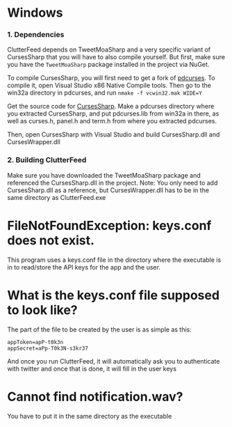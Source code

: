 # Windows
### 1. Dependencies
ClutterFeed depends on TweetMoaSharp and a very specific variant of CursesSharp that you will have to also compile yourself. But first, make sure you have the `TweetMoaSharp` package installed in the project via NuGet.

To compile CursesSharp, you will first need to get a fork of [pdcurses](http://www.projectpluto.com/win32a.htm). To compile it, open Visual Studio x86 Native Compile tools. Then go to the win32a directory in pdcurses, and run
``` nmake -f vcwin32.mak WIDE=Y ```

Get the source code for [CursesSharp](http://sourceforge.net/projects/curses-sharp/files/curses-sharp/0.8/curses-sharp-0.8.tar.gz/download). Make a pdcurses directory where you extracted CursesSharp, and put pdcurses.lib from win32a in there, as well as curses.h, panel.h and term.h from where you extracted pdcurses.

Then, open CursesSharp with Visual Studio and build CursesSharp.dll and CursesWrapper.dll

### 2. Building ClutterFeed
Make sure you have downloaded the TweetMoaSharp package and referenced the CursesSharp.dll in the project. Note: You only need to add CursesSharp.dll as a reference, but CursesWrapper.dll has to be in the same directory as ClutterFeed.exe

# FileNotFoundException: keys.conf does not exist.
This program uses a keys.conf file in the directory where the executable is in to read/store the API keys for the app and the user.

# What is the keys.conf file supposed to look like?
The part of the file to be created by the user is as simple as this:

```
appToken=apP-t0k3n
appSecret=aPp-T0k3N-s3kr37
```

And once you run ClutterFeed, it will automatically ask you to authenticate with twitter and once that is done, it will fill in the user keys

# Cannot find notification.wav?
You have to put it in the same directory as the executable